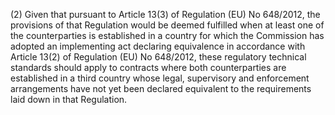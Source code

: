(2) Given that pursuant to Article 13(3) of Regulation (EU) No 648/2012, the provisions of that Regulation would be deemed fulfilled when at least one of the counterparties is established in a country for which the Commission has adopted an implementing act declaring equivalence in accordance with Article 13(2) of Regulation (EU) No 648/2012, these regulatory technical standards should apply to contracts where both counterparties are established in a third country whose legal, supervisory and enforcement arrangements have not yet been declared equivalent to the requirements laid down in that Regulation.